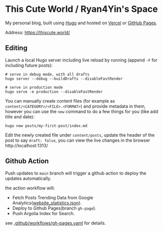 # This Cute World / Ryan4Yin's Space

My personal blog, built using [Hugo](https://github.com/gohugoio/hugo) and hosted on [Vercel](https://vercel.com/dashboard/usage) or [GitHub Pages](https://pages.github.com/).

Address: https://thiscute.world/

## Editing

Launch a local Hugo server including live reload by running (append `-F` for including future posts):

```shell
# serve in debug mode, with all drafts
hugo server --debug --buildDrafts --disableFastRender

# serve in production mode
hugo serve -e production --disableFastRender
```

You can manually create content files (for example as `content/<CATEGORY>/<FILE>.<FORMAT>`) and provide metadata in them, however you can use the `new` command to do a few things for you (like add title and date):

```shell
hugo new posts/my-first-post/index.md
```

Edit the newly created file under `content/posts`, update the header of the post to say `draft: false`,
you can view the live changes in the browser http://localhost:1313/


## Github Action

Push updates to `main` branch will trigger a github action to deploy the updates automatically.

the action workflow will:

- Fetch Posts Trending Data from Google Analytics([website_statistics.json](./data/website_statistics.json)).
- Deploy to Github Pages(branch `gh-page`).
- Push Argolia Index for Search.

see [.github/workflows/gh-pages.yaml](/.github/workflows/gh-pages.yaml) for details.


